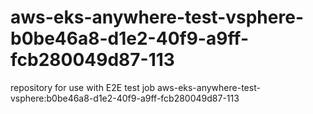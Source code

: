 # aws-eks-anywhere-test-vsphere-b0be46a8-d1e2-40f9-a9ff-fcb280049d87-113
repository for use with E2E test job aws-eks-anywhere-test-vsphere:b0be46a8-d1e2-40f9-a9ff-fcb280049d87-113
